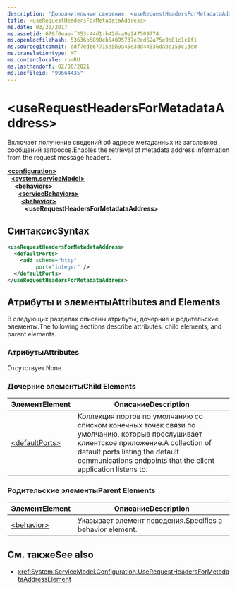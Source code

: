 ```yaml
---
description: 'Дополнительные сведения: <useRequestHeadersForMetadataAddress>'
title: <useRequestHeadersForMetadataAddress>
ms.date: 03/30/2017
ms.assetid: 679f0eae-f353-44d1-b42d-a9e247509774
ms.openlocfilehash: 53636b5890eb54095737e2ed62a75e9b81c1c1f1
ms.sourcegitcommit: ddf7edb67715a5b9a45e3dd44536dabc153c1de0
ms.translationtype: MT
ms.contentlocale: ru-RU
ms.lasthandoff: 02/06/2021
ms.locfileid: "99664435"
---
```

# \<useRequestHeadersForMetadataAddress>

<span data-ttu-id="a3a8b-102">Включает получение сведений об адресе метаданных из заголовков сообщений запросов.</span><span class="sxs-lookup"><span data-stu-id="a3a8b-102">Enables the retrieval of metadata address information from the request message headers.</span></span>  
  
[**\<configuration>**](../configuration-element.md)\
&nbsp;&nbsp;[**\<system.serviceModel>**](system-servicemodel.md)\
&nbsp;&nbsp;&nbsp;&nbsp;[**\<behaviors>**](behaviors.md)\
&nbsp;&nbsp;&nbsp;&nbsp;&nbsp;&nbsp;[**\<serviceBehaviors>**](servicebehaviors.md)\
&nbsp;&nbsp;&nbsp;&nbsp;&nbsp;&nbsp;&nbsp;&nbsp;[**\<behavior>**](behavior-of-servicebehaviors.md)\
&nbsp;&nbsp;&nbsp;&nbsp;&nbsp;&nbsp;&nbsp;&nbsp;&nbsp;&nbsp;**\<useRequestHeadersForMetadataAddress>**  
  
## <a name="syntax"></a><span data-ttu-id="a3a8b-103">Синтаксис</span><span class="sxs-lookup"><span data-stu-id="a3a8b-103">Syntax</span></span>  
  
```xml  
<useRequestHeadersForMetadataAddress>
  <defaultPorts>
    <add scheme="http"
         port="integer" />
  </defaultPorts>
</useRequestHeadersForMetadataAddress>
```  
  
## <a name="attributes-and-elements"></a><span data-ttu-id="a3a8b-104">Атрибуты и элементы</span><span class="sxs-lookup"><span data-stu-id="a3a8b-104">Attributes and Elements</span></span>  

 <span data-ttu-id="a3a8b-105">В следующих разделах описаны атрибуты, дочерние и родительские элементы.</span><span class="sxs-lookup"><span data-stu-id="a3a8b-105">The following sections describe attributes, child elements, and parent elements.</span></span>  
  
### <a name="attributes"></a><span data-ttu-id="a3a8b-106">Атрибуты</span><span class="sxs-lookup"><span data-stu-id="a3a8b-106">Attributes</span></span>  

 <span data-ttu-id="a3a8b-107">Отсутствует.</span><span class="sxs-lookup"><span data-stu-id="a3a8b-107">None.</span></span>  
  
### <a name="child-elements"></a><span data-ttu-id="a3a8b-108">Дочерние элементы</span><span class="sxs-lookup"><span data-stu-id="a3a8b-108">Child Elements</span></span>  
  
|<span data-ttu-id="a3a8b-109">Элемент</span><span class="sxs-lookup"><span data-stu-id="a3a8b-109">Element</span></span>|<span data-ttu-id="a3a8b-110">Описание</span><span class="sxs-lookup"><span data-stu-id="a3a8b-110">Description</span></span>|  
|-------------|-----------------|  
|[\<defaultPorts>](defaultports.md)|<span data-ttu-id="a3a8b-111">Коллекция портов по умолчанию со списком конечных точек связи по умолчанию, которые прослушивает клиентское приложение.</span><span class="sxs-lookup"><span data-stu-id="a3a8b-111">A collection of default ports listing the default communications endpoints that the client application listens to.</span></span>|  
  
### <a name="parent-elements"></a><span data-ttu-id="a3a8b-112">Родительские элементы</span><span class="sxs-lookup"><span data-stu-id="a3a8b-112">Parent Elements</span></span>  
  
|<span data-ttu-id="a3a8b-113">Элемент</span><span class="sxs-lookup"><span data-stu-id="a3a8b-113">Element</span></span>|<span data-ttu-id="a3a8b-114">Описание</span><span class="sxs-lookup"><span data-stu-id="a3a8b-114">Description</span></span>|  
|-------------|-----------------|  
|[\<behavior>](behavior-of-endpointbehaviors.md)|<span data-ttu-id="a3a8b-115">Указывает элемент поведения.</span><span class="sxs-lookup"><span data-stu-id="a3a8b-115">Specifies a behavior element.</span></span>|  
  
## <a name="see-also"></a><span data-ttu-id="a3a8b-116">См. также</span><span class="sxs-lookup"><span data-stu-id="a3a8b-116">See also</span></span>

- <xref:System.ServiceModel.Configuration.UseRequestHeadersForMetadataAddressElement>
